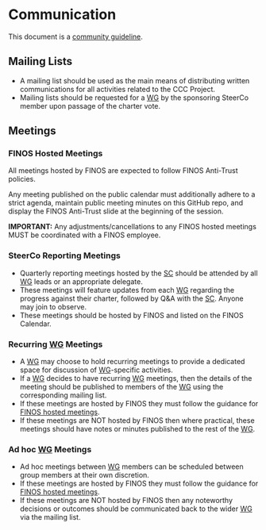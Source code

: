 # Communication

This document is a [community guideline].

## Mailing Lists

- A mailing list should be used as the main means of distributing written communications for all activities related to the CCC Project.
- Mailing lists should be requested for a [WG] by the sponsoring SteerCo member upon passage of the charter vote.

## Meetings

### FINOS Hosted Meetings

All meetings hosted by FINOS are expected to follow FINOS Anti-Trust policies. 

Any meeting published on the public calendar must additionally adhere to a strict agenda, maintain public meeting minutes on this GitHub repo, and display the FINOS Anti-Trust slide at the beginning of the session.

**IMPORTANT:** Any adjustments/cancellations to any FINOS hosted meetings MUST be coordinated with a FINOS employee.

### SteerCo Reporting Meetings

- Quarterly reporting meetings hosted by the [SC] should be attended by all [WG] leads or an appropriate delegate.
- These meetings will feature updates from each [WG] regarding the progress against their charter, followed by Q&A with the [SC]. Anyone may join to observe.
- These meetings should be hosted by FINOS and listed on the FINOS Calendar.

### Recurring [WG] Meetings

- A [WG] may choose to hold recurring meetings to provide a dedicated space for discussion of [WG]-specific activities. 
- If a [WG] decides to have recurring [WG] meetings, then the details of the meeting should be published to members of the [WG] using the corresponding mailing list.
- If these meetings are hosted by FINOS they must follow the guidance for [FINOS hosted meetings](#finos-hosted-meetings).
- If these meetings are NOT hosted by FINOS then where practical, these meetings should have notes or minutes published to the rest of the [WG].

### Ad hoc [WG] Meetings

- Ad hoc meetings between [WG] members can be scheduled between group members at their own discretion.
- If these meetings are hosted by FINOS they must follow the guidance for [FINOS hosted meetings](#finos-hosted-meetings).
- If these meetings are NOT hosted by FINOS then any noteworthy decisions or outcomes should be communicated back to the wider [WG] via the mailing list.

[SC]: <../../community-groups.md#steering-committee>
[WG]: <../../community-groups.md#working-groups>
[community guideline]: <./README.md>